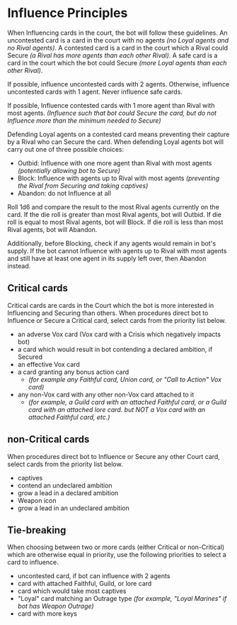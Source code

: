 # Influence Principles

When Influencing cards in the court, the bot will follow these guidelines. An uncontested card is a card in the court with no agents *(no Loyal agents and no Rival agents)*. A contested card is a card in the court which a Rival could Secure *(a Rival has more agents than each other Rival)*. A safe card is a card in the court which the bot could Secure *(more Loyal agents than each other Rival)*.

If possible, influence uncontested cards with 2 agents.
Otherwise, influence uncontested cards with 1 agent.
Never influence safe cards.

<!--
*(if the bot has 2 actions and 2 available agents, and procedures direct the bot to Influence an uncontested card, bot will spend 2 actions to place 2 agents)*
-->

If possible, Influence contested cards with 1 more agent than Rival with most agents.
*(Influence such that bot could Secure the card, but do not Influence more than the minimum needed to Secure)*

Defending Loyal agents on a contested card means preventing their capture by a Rival who can Secure the card. When defending Loyal agents bot will carry out one of three possible choices:

- Outbid: Influence with one more agent than Rival with most agents *(potentially allowing bot to Secure)*
- Block: Influence with agents up to Rival with most agents *(preventing the Rival from Securing and taking captives)*
- Abandon: do not Influence at all

Roll 1d6 and compare the result to the most Rival agents currently on the card.
If the die roll is greater than most Rival agents, bot will Outbid.
If die roll is equal to most Rival agents, bot will Block.
If die roll is less than most Rival agents, bot will Abandon.

Additionally, before Blocking, check if any agents would remain in bot's supply. If the bot cannot Influence with agents up to Rival with most agents and still have at least one agent in its supply left over, then Abandon instead.

## Critical cards

Critical cards are cards in the Court which the bot is more interested in Influencing and Securing than others. When procedures direct bot to Influence or Secure a Critical card, select cards from the priority list below.

- an adverse Vox card (Vox card with a Crisis which negatively impacts bot)
- a card which would result in bot contending a declared ambition, if Secured
- an effective Vox card
- a card granting any bonus action card
	- *(for example any Faithful card, Union card, or "Call to Action" Vox card)*
- any non-Vox card with any other non-Vox card attached to it
	- *(for example, a Guild card with an attached Faithful card, or a Guild card with an attached lore card. but NOT a Vox card with an attached Faithful card, etc.)*

## non-Critical cards

When procedures direct bot to Influence or Secure any other Court card, select cards from the priority list below.

- captives
- contend an undeclared ambition
- grow a lead in a declared ambition
- Weapon icon
- grow a lead in an undeclared ambition

## Tie-breaking

When choosing between two or more cards (either Critical or non-Critical) which are otherwise equal in priority, use the following priorities to select a card to influence.

- uncontested card, if bot can influence with 2 agents
- card with attached Faithful, Guild, or lore card
- card which would take most captives
- "Loyal" card matching an Outrage type *(for example, "Loyal Marines" if bot has Weapon Outrage)*
- card with more keys

<div class="pagebreak"> </div>
